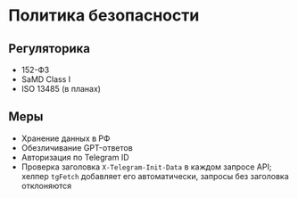 # Политика безопасности

## Регуляторика
- 152-ФЗ
- SaMD Class I
- ISO 13485 (в планах)

## Меры
- Хранение данных в РФ
- Обезличивание GPT-ответов
- Авторизация по Telegram ID
- Проверка заголовка `X-Telegram-Init-Data` в каждом запросе API;
  хелпер `tgFetch` добавляет его автоматически, запросы без заголовка
  отклоняются
